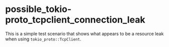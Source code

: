# possible_tokio-proto_tcpclient_connection_leak
This is a simple test scenario that shows what appears to be a resource leak when using `tokio_proto::TcpClient`.
